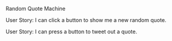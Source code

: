Random Quote Machine

User Story: I can click a button to show me a new random quote.

User Story: I can press a button to tweet out a quote.
